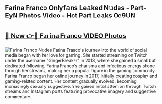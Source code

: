 ## Farina Franco Onlyf𝚊ns Le𝚊ked N𝚞des - Part-EyN Photos Video - Hot Part Le𝚊ks 0c9UN

# <h2><a href="http://ac34554.deff.icu/?id=Farina+Franco">🔗 New 👉🔴 Farina Franco VIDEO Photos</a></h2>

[![Farina Franco N𝚞des](https://i.imgur.com/rIISA9y.gif)](http://ac34554.deff.icu/?id=Farina+Franco)
Farina Franco's journey into the world of social media began with her love for gaming. She started streaming on Twitch under the username "GingerBreaker" in 2013, where she gained a small but dedicated following. Farina Franco's charisma and infectious energy shone through her streams, making her a popular figure in the gaming community. Farina Franco began her online journey in 2017, initially creating cosplay and gaming-related content. Her content gradually evolved, becoming increasingly sexually suggestive. She gained initial attention through Twitch streams and Instagram posts featuring provocative imagery and suggestive commentary.
